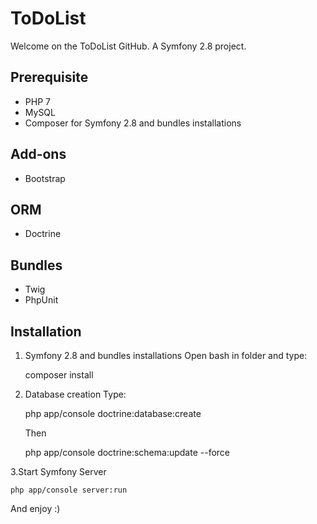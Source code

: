 ToDoList
========

Welcome on the ToDoList GitHub. A Symfony 2.8 project.

Prerequisite
------------

- PHP 7
- MySQL
- Composer for Symfony 2.8 and bundles installations

Add-ons
-------

- Bootstrap

ORM
---

- Doctrine

Bundles
-------

- Twig
- PhpUnit

Installation
------------

1. Symfony 2.8 and bundles installations Open bash in folder and type:

    composer install
    
2. Database creation Type:

    php app/console doctrine:database:create
    
   Then
   
    php app/console doctrine:schema:update --force
    
3.Start Symfony Server

    php app/console server:run
    
And enjoy :)
   
